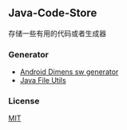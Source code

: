 Java-Code-Store
---

存储一些有用的代码或者生成器

### Generator

- [Android Dimens sw generator](https://github.com/yunxu-it/java-code-store/tree/dimens-sw-generator)
- [Java File Utils](https://github.com/yunxu-it/java-code-store/tree/file-utils)

### License
[MIT](./LICENSE)